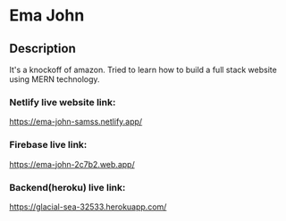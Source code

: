 # Ema John

## Description

It's a knockoff of amazon. Tried to learn how to build a full stack website using MERN technology. 

### Netlify live website link:
https://ema-john-samss.netlify.app/

### Firebase live link:
https://ema-john-2c7b2.web.app/

### Backend(heroku) live link: 
https://glacial-sea-32533.herokuapp.com/
